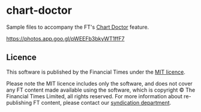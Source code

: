 # chart-doctor
Sample files to accompany the FT's [Chart Doctor](http://www.ft.com/chart-doctor) feature.

https://photos.app.goo.gl/pWEEFb3bkyWT1ffF7

## Licence
This software is published by the Financial Times under the [MIT licence](http://opensource.org/licenses/MIT). 

Please note the MIT licence includes only the software, and does not cover any FT content made available using the software, which is copyright &copy; The Financial Times Limited, all rights reserved. For more information about re-publishing FT content, please contact our [syndication department](http://syndication.ft.com/).

